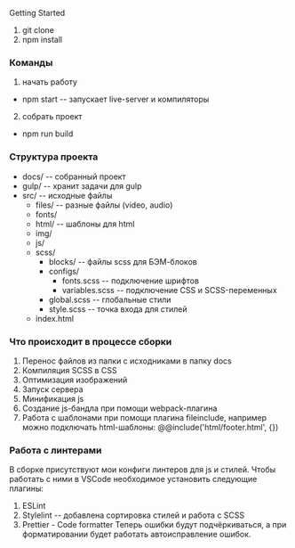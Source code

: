 Getting Started

1. git clone
2. npm install


### Команды
1. начать работу
- npm start -- запускает live-server и компиляторы
2. собрать проект
- npm run build

### Структура проекта
- docs/ -- собранный проект
- gulp/ -- хранит задачи для gulp
- src/ -- исходные файлы
  - files/ -- разные файлы (video, audio)
  - fonts/
  - html/ -- шаблоны для html
  - img/
  - js/
  - scss/
    - blocks/ -- файлы scss для БЭМ-блоков
    - configs/
      - fonts.scss -- подключение шрифтов
      - variables.scss -- подключение CSS и SCSS-переменных
    - global.scss -- глобальные стили
    - style.scss -- точка входа для стилей
  - index.html


### Что происходит в процессе сборки
1. Перенос файлов из папки с исходниками в папку docs
2. Компиляция SCSS в CSS
3. Оптимизация изображений
4. Запуск сервера
5. Минификация js
6. Создание js-бандла при помощи webpack-плагина
7. Работа с шаблонами при помощи плагина fileinclude, например можно подключать html-шаблоны:  @@include('html/footer.html', {})


### Работа с линтерами
В сборке присутствуют мои конфиги линтеров для js и стилей. Чтобы работать с ними в VSCode необходимое установить следующие плагины:
1. ESLint
2. Stylelint -- добавлена сортировка стилей и работа с SCSS
3. Prettier - Code formatter
Теперь ошибки будут подчёркиваться, а при форматировании будет работать автоисправление ошибок.
